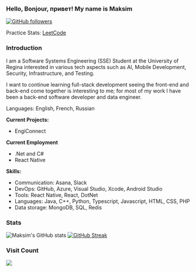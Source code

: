 ### Hello, Bonjour, привет! My name is Maksim 
[![GitHub followers](https://img.shields.io/github/followers/sharoika.svg?style=social&label=Follow)](https://github.com/sharoika?tab=followers)

Practice Stats: [LeetCode](https://leetcode.com/maximsharoika/)

### Introduction
I am a Software Systems Engineering (SSE) Student at the University of Regina interested in various tech aspects such as AI, Mobile Development, Security, Infrastructure, and Testing.

I want to continue learning full-stack development seeing the front-end and back-end come together is interesting to me; for most of my work I have been a back-end software developer and data engineer. 

Languages: English, French, Russian


**Current Projects:**
* EngiConnect


**Current Employment**
* .Net and C#
* React Native


**Skills:**
* Communication: Asana, Slack
* DevOps: GitHub, Azure, Visual Studio, Xcode, Android Studio
* Tools: React Native, React, DotNet
* Languages: Java, C++, Python, Typescript, Javascript, HTML, CSS, PHP
* Data storage: MongoDB, SQL, Redis


### Stats
![Maksim's GitHub stats](https://github-readme-stats.vercel.app/api?username=sharoika&show_icons=true&theme=tokyonight)
[![GitHub Streak](https://streak-stats.demolab.com?user=sharoika&theme=blueberry_duo)]() 


### Visit Count
[![](https://visitcount.itsvg.in/api?id=sharoika&label=Profile%20Views&color=0&icon=5&pretty=true)]()
